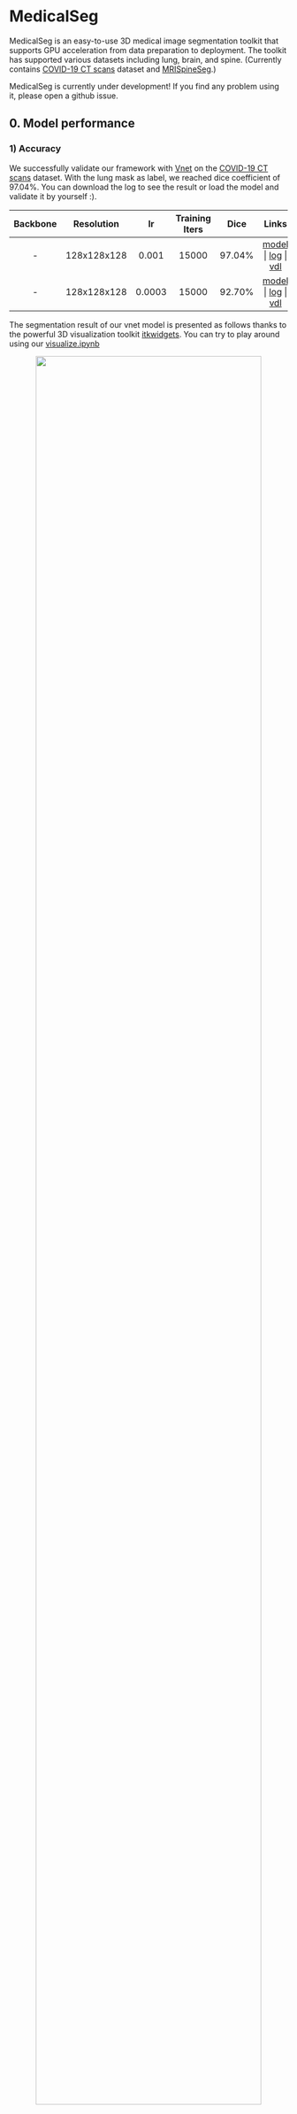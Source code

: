 # MedicalSeg
MedicalSeg is an easy-to-use 3D medical image segmentation toolkit that supports GPU acceleration from data preparation to deployment. The toolkit has supported various datasets including lung, brain, and spine. (Currently contains [COVID-19 CT scans](https://www.kaggle.com/andrewmvd/covid19-ct-scans) dataset and [MRISpineSeg](https://aistudio.baidu.com/aistudio/datasetdetail/81211).) 

MedicalSeg is currently under development! If you find any problem using it, please open a github issue.

## 0. Model performance

###  1) Accuracy

We successfully validate our framework with [Vnet](https://arxiv.org/abs/1606.04797) on the [COVID-19 CT scans](https://www.kaggle.com/andrewmvd/covid19-ct-scans) dataset. With the lung mask as label, we reached dice coefficient of 97.04%. You can download the log to see the result or load the model and validate it by yourself :).

| Backbone | Resolution | lr | Training Iters | Dice | Links |
|:-:|:-:|:-:|:-:|:-:|:-:|
|-|128x128x128|0.001|15000|97.04%|[model](https://bj.bcebos.com/paddleseg/paddleseg3d/lung_coronavirus/vnet_lung_coronavirus_128_128_128_15k_1e-3/model.pdparams) \| [log](https://bj.bcebos.com/paddleseg/paddleseg3d/lung_coronavirus/vnet_lung_coronavirus_128_128_128_15k_1e-3/train.log) \| [vdl](https://paddlepaddle.org.cn/paddle/visualdl/service/app?id=9db5c1e11ebc82f9a470f01a9114bd3c)|
|-|128x128x128|0.0003|15000|92.70%|[model](https://bj.bcebos.com/paddleseg/paddleseg3d/lung_coronavirus/vnet_lung_coronavirus_128_128_128_15k_3e-4/model.pdparams) \| [log](https://bj.bcebos.com/paddleseg/paddleseg3d/lung_coronavirus/vnet_lung_coronavirus_128_128_128_15k_3e-4/train.log) \| [vdl](https://www.paddlepaddle.org.cn/paddle/visualdl/service/app/scalar?id=0fb90ee5a6ea8821c0d61a6857ba4614)|


The segmentation result of our vnet model is presented as follows thanks to the powerful 3D visualization toolkit [itkwidgets](https://github.com/InsightSoftwareConsortium/itkwidgets). You can try to play around using our [visualize.ipynb](visualize.ipynb)

<p align="center">
<img src="https://github.com/shiyutang/files/blob/main/lung_prediction.gif?raw=true" width="90%" height="90%">
</p>

### 2) Speed
We add gpu acceleration in data preprocess using [CuPy](https://docs.cupy.dev/en/stable/index.html). Compared with preprocess data on cpu, acceleration enable us to use about 40% less time in data prepeocessing. The following shows the time we spend in process COVID-19 CT scans.

<center>

| Device | Time(s) |
|:-:|:-:|
|CPU|50.7|
|GPU|31.4( &#8595; 38%)|

</center>


## 1. Run our Vnet demo on [COVID-19 CT scans](https://www.kaggle.com/andrewmvd/covid19-ct-scans)
You can run the demo in our [Aistudio project](https://aistudio.baidu.com/aistudio/projectdetail/3519594) as well or run locally with the following steps.
- Download our repository.
    ```
    git clone https://github.com/PaddleCV-SIG/MedicalSeg.git
    cd MedicalSeg/
    ```
- Install requirements:
    ```
    pip install -r requirements.txt
    ```
- (Optional) Install CuPY if you want to accelerate the preprocess process. [CuPY installation guide](https://docs.cupy.dev/en/latest/install.html)

- Get and preprocess the data:
    - change the GPU setting [here](tools/preprocess_globals.yml) to True if you installed CuPY and want to use GPU to accelerate.
    ```
    python tools/prepare_lung_coronavirus.py
    ```

- Run the train and validation example. (Refer to the following usage to get the correct result.)
   ```
   sh run-vnet.sh
   ```

## 2. Get to Know our project
This part shows you the whole picture of our repo and details about the whole training and inference process. Our file tree is as follows:

```bash
├── configs         # All configuration stays here. If you use our model, you only need to change this and run-vnet.sh.
├── data            # Data stays here.
├── deploy          # deploy related doc and script.
├── medicalseg  
│   ├── core        # the core training, val and test file.
│   ├── datasets  
│   ├── models  
│   ├── transforms  # the online data transforms
│   └── utils       # all kinds of utility files
├── export.py
├── run-unet.sh     # the script to reproduce our project, including training, validate, infer and deploy
├── tools           # Data preprocess including fetch data, process it and split into training and validation set
├── train.py
├── val.py
└── visualize.ipynb # You can try to visualize the result use this file.
```

### 2.1 Set configuration
Change configuration about loss, optimizer, dataset, and so on here. Our configurations is organized as follows:
```bash
├── _base_                   # base config, set your data path here and make sure you have enough space under this path.
│   └── global_configs.yml
├── lung_coronavirus         # each dataset has one config directory.
│   ├── lung_coronavirus.yml # all the config besides model is here, you can change configs about loss, optimizer, dataset, and so on.
│   ├── README.md  
│   ├── unet3d_lung_coronavirus_128_128_128_15k.yml  
│   └── vnet_lung_coronavirus_128_128_128_15k.yml    # model related config is here
└── schedulers              # the two stage scheduler, we have not use this part yet
    └── two_stage_coarseseg_fineseg.yml
```


### 2.2 Prepare the data
We use the data preparation script to download, preprocess, convert, and split the data automatically. If you want to prepare the data as we did, you can run the data prepare file like the following:
```
python tools/prepare_lung_coronavirus.py # take the CONVID-19 CT scans as example.
```

### 2.3 Train & Validate

After changing your config, you are ready to train your model. A basic training and validation example is [run-vnet.sh](./run-vnet.sh). Let's see some of the training and validation configurations in this file.

```bash
# set your GPU ID here
export CUDA_VISIBLE_DEVICES=0

# set the config file name and save directory here
yml=vnet_lung_coronavirus_128_128_128_15k
save_dir=saved_model/${yml}
mkdir save_dir

# Train the model: see the train.py for detailed explanation on script args
python3 train.py --config configs/lung_coronavirus/${yml}.yml \
--save_dir  $save_dir \
--save_interval 500 --log_iters 100 \
--num_workers 6 --do_eval --use_vdl \
--keep_checkpoint_max 5  --seed 0  >> $save_dir/train.log

# Validate the model: see the val.py for detailed explanation on script args
python3 val.py --config configs/lung_coronavirus/${yml}.yml \
--save_dir  $save_dir/best_model --model_path $save_dir/best_model/model.pdparams

```


### 2.4 deploy the model

With a trained model, we support deploying it with paddle inference to boost the inference speed. The instruction to do so is as follows, and you can see a detailed tutorial [here](./deploy/python/README.md).

```bash
cd MedicalSeg/

# Export the model with trained parameter
python export.py --config configs/lung_coronavirus/vnet_lung_coronavirus_128_128_128_15k.yml --model_path /path/to/your/trained/model

# Infer it with Paddle Inference Python API
python deploy/python/infer.py \
    --config /path/to/model/deploy.yaml \
    --image_path /path/to/image/path/or/dir/
    --benchmark True   # Use it after installed AutoLog, to record the speed, see ./deploy/python/README.md for detail to install AutoLog.

```
If you see the "finish" output, you have sucessfully upgrade your model's infer speed.

## 3. Train on your own dataset
If you want to train on your dataset, simply add a [dataset file](./medicalseg/datasets/lung_coronavirus.py), a [data preprocess file](./tools/prepare_lung_coronavirus.py), a [configuration directory](./configs/lung_coronavirus), a [training](run-vnet.sh) script and you are good to go. Details on how to add can refer to the links above.

### 3.1. Add a configuration directory
As we mentioned, every dataset has its own configuration directory. If you want to add a new dataset, you can replicate the lung_coronavirus directory and change relevant names and configs.
```
├── _base_
│   └── global_configs.yml
├── lung_coronavirus
│   ├── lung_coronavirus.yml
│   ├── README.md
│   ├── unet3d_lung_coronavirus_128_128_128_15k.yml
│   └── vnet_lung_coronavirus_128_128_128_15k.yml
```

### 3.2. Add a new data preprocess file
Your data needs to be convert into numpy array and split into trainset and valset as our format. You can refer to the [prepare script](./tools/prepare_lung_coronavirus.py):

```python
├── lung_coronavirus_phase0  # the preprocessed file
│   ├── images
│   │   ├── imagexx.npy
│   │   ├── ...
│   ├── labels
│   │   ├── labelxx.npy
│   │   ├── ...
│   ├── train_list.txt       # put all train data names here, each line contains:  //path/to/img_name_xxx.npy /path/to/label_names_xxx.npy
│   └── val_list.txt         # put all val data names here, each line contains:  img_name_xxx.npy label_names_xxx.npy
```

### 3.3. Add a dataset file
Our dataset file inherits MedicalDataset base class, where data split is based on the train_list.txt and val_list.txt you generated from previous step. For more details, please refer to the [dataset script](./medicalseg/datasets/lung_coronavirus.py).

### 3.4. Add a run script
The run script is used to automate a series of process. To add your config file, just replicate the [run-vnet.sh](run-vnet.sh) and change it based on your thought. Here is the content of what they mean:
```bash
# set your GPU ID here
export CUDA_VISIBLE_DEVICES=0

# set the config file name and save directory here
yml=lung_coronavirus/vnet_lung_coronavirus_128_128_128_15k  # relative path to your yml from config dir
config_name = vnet_lung_coronavirus_128_128_128_15k         # name of the config yml
save_dir_all=saved_model                                    # overall save dir
save_dir=saved_model/${config_name}                         # savedir of this exp
```

## 4. Acknowledgements
Many thanks to [Lin Han](https://github.com/linhandev), [Lang Du](https://github.com/justld), [onecatcn](https://github.com/onecatcn) for their contribution in  our repository, and to [itkwidgets](https://github.com/InsightSoftwareConsortium/itkwidgets) for their powerful visualization toolkit that we used to present our visualizations.
